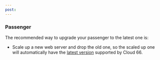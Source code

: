 ```yaml
---
post: 
---
```


### Passenger

The recommended way to upgrade your passenger to the latest one is:

* Scale up a new web server and drop the old one, so the scaled up one will automatically have the [latest version](/introduction-to-cloud-66/technical-specifications#versions) supported by Cloud 66.

